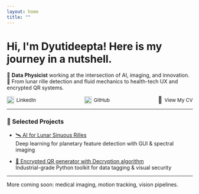 ```yaml
---
layout: home
title: ""
---
```


# Hi, I'm Dyutideepta! Here is my journey in a nutshell.

🌌 **Data Physicist** working at the intersection of AI, imaging, and innovation.  
🚀 From lunar rille detection and fluid mechanics to health-tech UX and encrypted QR systems.


<div style="display: flex; justify-content: space-between; align-items: center; max-width: 800px; margin: 10px auto; font-size: 0.95em;">
  
  <a href="https://www.linkedin.com/in/dyutideepta-banerjee" target="_blank" style="text-decoration: none; color: inherit; display: flex; align-items: center;">
    <img src="https://cdn.jsdelivr.net/npm/simple-icons@v9/icons/linkedin.svg" alt="LinkedIn" width="20" height="20" style="margin-right: 6px;">
    LinkedIn
  </a>

  <a href="https://github.com/DyutideeptaB" target="_blank" style="text-decoration: none; color: inherit; display: flex; align-items: center;">
    <img src="https://cdn.jsdelivr.net/npm/simple-icons@v9/icons/github.svg" alt="GitHub" width="20" height="20" style="margin-right: 6px;">
    GitHub
  </a>

  <div style="display: flex; align-items: center;">
    <span style="font-size: 18px; margin-right: 6px;">📄</span>
    <a href="https://dyutideeptab.github.io/Cognition_Bytes_by_Dyutideepta/assets/DyutideeptaBanerjee_CV.pdf" target="_blank" style="text-decoration: none; color: inherit;">
      View My CV
    </a>
  </div>

</div>




---

### 🌟 Selected Projects

- [🛰️ AI for Lunar Sinuous Rilles](./Project/planetary-feature-detection/)  
  Deep learning for planetary feature detection with GUI & spectral imaging

- [🔐 Encrypted QR generator with Decryption algorithm](./Project/qr_generator_algorithms/)  
  Industrial-grade Python toolkit for data tagging & visual security

---

More coming soon: medical imaging, motion tracking, vision pipelines.
